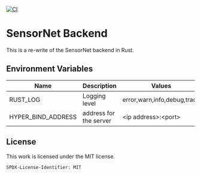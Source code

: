 [![CI](https://github.com/hannes-hochreiner/sensor-net-backend-rs/actions/workflows/main.yml/badge.svg)](https://github.com/hannes-hochreiner/sensor-net-backend-rs/actions/workflows/main.yml)

# SensorNet Backend

This is a re-write of the SensorNet backend in Rust.

## Environment Variables

| Name | Description | Values | Default Value |
|---|---|---|---|
| RUST_LOG | Logging level | error,warn,info,debug,trace | error |
| HYPER_BIND_ADDRESS | address for the server | \<ip address>:\<port> | 127.0.0.1:8000 |

## License

This work is licensed under the MIT license.

`SPDX-License-Identifier: MIT`